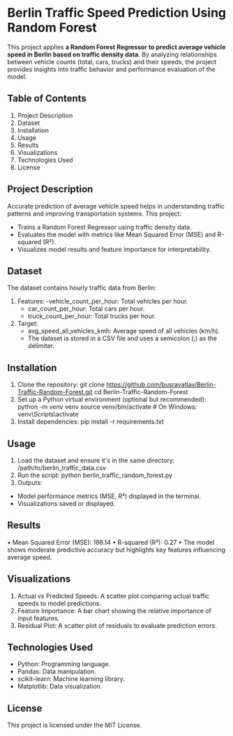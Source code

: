 # Berlin Traffic Speed Prediction Using Random Forest

This project applies **a Random Forest Regressor to predict average vehicle speed in Berlin based on traffic density data**. By analyzing relationships between vehicle counts (total, cars, trucks) and their speeds, the project provides insights into traffic behavior and performance evaluation of the model.
 
## Table of Contents
1.	Project Description
2.	Dataset
3.	Installation
4.	Usage
5.	Results
6.	Visualizations
7.	Technologies Used
8.	License
 
## Project Description

Accurate prediction of average vehicle speed helps in understanding traffic patterns and improving transportation systems. This project:
-	Trains a Random Forest Regressor using traffic density data.
-	Evaluates the model with metrics like Mean Squared Error (MSE) and R-squared (R²).
-	Visualizes model results and feature importance for interpretability.
 
## Dataset

The dataset contains hourly traffic data from Berlin:
1. Features:
   -vehicle_count_per_hour: Total vehicles per hour.
   - car_count_per_hour: Total cars per hour.
   - truck_count_per_hour: Total trucks per hour.
2. Target:
   - avg_speed_all_vehicles_kmh: Average speed of all vehicles (km/h).
   - The dataset is stored in a CSV file and uses a semicolon (;) as the delimiter.
 
## Installation
1.	Clone the repository:
git clone https://github.com/busrayatlav/Berlin-Traffic-Random-Forest.git
cd Berlin-Traffic-Random-Forest
2.	Set up a Python virtual environment (optional but recommended):
python -m venv venv
source venv/bin/activate  # On Windows: venv\Scripts\activate
3.	Install dependencies:
pip install -r requirements.txt
 
## Usage
1.	Load the dataset and ensure it's in the same directory:
/path/to/berlin_traffic_data.csv
2.	Run the script:
python berlin_traffic_random_forest.py
3.	Outputs:
-	Model performance metrics (MSE, R²) displayed in the terminal.
-	Visualizations saved or displayed.
 
## Results
•	Mean Squared Error (MSE): 188.14
•	R-squared (R²): 0.27
•	The model shows moderate predictive accuracy but highlights key features influencing average speed.
 
## Visualizations
1.	Actual vs Predicted Speeds: A scatter plot comparing actual traffic speeds to model predictions. 
2.	Feature Importance: A bar chart showing the relative importance of input features. 
3.	Residual Plot: A scatter plot of residuals to evaluate prediction errors. 
 
## Technologies Used
-	Python: Programming language.
-	Pandas: Data manipulation.
-	scikit-learn: Machine learning library.
-	Matplotlib: Data visualization.
 
## License
This project is licensed under the MIT License.
